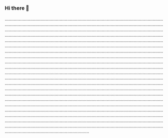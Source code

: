 ### Hi there 👋

..............................................................................................................................................................................................................................................................................................................................................................................................................................................................................................................................................................................................................................................................................................................................................................................................................................................................................................................................................................................................................................................................................................................................................................................................................................................................................................................................................................................................................................................................................................................................................................................................................................................................................................................................................................................................................................................................................................................................................................................................................................................................................................................................................................................................................................................................................................................................................................................................................................................................................................................................................................................................................................................................................................................................................................................